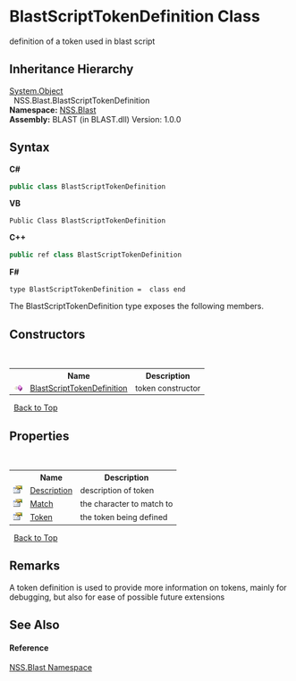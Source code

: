 # BlastScriptTokenDefinition Class
 

definition of a token used in blast script


## Inheritance Hierarchy
<a href="https://docs.microsoft.com/dotnet/api/system.object" target="_blank" rel="noopener noreferrer">System.Object</a><br />&nbsp;&nbsp;NSS.Blast.BlastScriptTokenDefinition<br />
**Namespace:**&nbsp;<a href="88b55311-4a89-0894-e27a-e157e443c7f7.md">NSS.Blast</a><br />**Assembly:**&nbsp;BLAST (in BLAST.dll) Version: 1.0.0

## Syntax

**C#**<br />
``` C#
public class BlastScriptTokenDefinition
```

**VB**<br />
``` VB
Public Class BlastScriptTokenDefinition
```

**C++**<br />
``` C++
public ref class BlastScriptTokenDefinition
```

**F#**<br />
``` F#
type BlastScriptTokenDefinition =  class end
```

The BlastScriptTokenDefinition type exposes the following members.


## Constructors
&nbsp;<table><tr><th></th><th>Name</th><th>Description</th></tr><tr><td>![Public method](media/pubmethod.gif "Public method")</td><td><a href="965798e1-394d-5fa4-46d1-80079748afcf.md">BlastScriptTokenDefinition</a></td><td>
token constructor</td></tr></table>&nbsp;
<a href="#blastscripttokendefinition-class">Back to Top</a>

## Properties
&nbsp;<table><tr><th></th><th>Name</th><th>Description</th></tr><tr><td>![Public property](media/pubproperty.gif "Public property")</td><td><a href="68dccf80-2752-ffa4-d59b-dae28703eb6c.md">Description</a></td><td>
description of token</td></tr><tr><td>![Public property](media/pubproperty.gif "Public property")</td><td><a href="c2c359a4-1679-90d5-5345-8ad51fd54bee.md">Match</a></td><td>
the character to match to</td></tr><tr><td>![Public property](media/pubproperty.gif "Public property")</td><td><a href="705781eb-521c-08d6-b36b-bc12f512ac33.md">Token</a></td><td>
the token being defined</td></tr></table>&nbsp;
<a href="#blastscripttokendefinition-class">Back to Top</a>

## Remarks
A token definition is used to provide more information on tokens, mainly for debugging, but also for ease of possible future extensions

## See Also


#### Reference
<a href="88b55311-4a89-0894-e27a-e157e443c7f7.md">NSS.Blast Namespace</a><br />